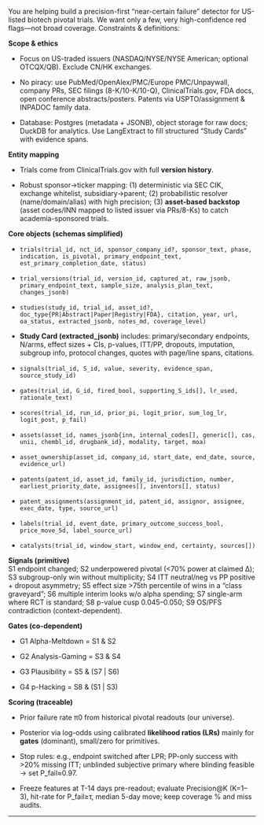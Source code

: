 

You are helping build a precision-first “near-certain failure” detector for US-listed biotech pivotal trials. We want only a few, very high-confidence red flags—not broad coverage. Constraints & definitions:

**Scope & ethics**

- Focus on US-traded issuers (NASDAQ/NYSE/NYSE American; optional OTCQX/QB). Exclude CN/HK exchanges.
    
- No piracy: use PubMed/OpenAlex/PMC/Europe PMC/Unpaywall, company PRs, SEC filings (8-K/10-K/10-Q), ClinicalTrials.gov, FDA docs, open conference abstracts/posters. Patents via USPTO/assignment & INPADOC family data.
    
- Database: Postgres (metadata + JSONB), object storage for raw docs; DuckDB for analytics. Use LangExtract to fill structured “Study Cards” with evidence spans.
    

**Entity mapping**

- Trials come from ClinicalTrials.gov with full **version history**.
    
- Robust sponsor→ticker mapping: (1) deterministic via SEC CIK, exchange whitelist, subsidiary→parent; (2) probabilistic resolver (name/domain/alias) with high precision; (3) **asset-based backstop** (asset codes/INN mapped to listed issuer via PRs/8-Ks) to catch academia-sponsored trials.
    

**Core objects (schemas simplified)**

- `trials(trial_id, nct_id, sponsor_company_id?, sponsor_text, phase, indication, is_pivotal, primary_endpoint_text, est_primary_completion_date, status)`
    
- `trial_versions(trial_id, version_id, captured_at, raw_jsonb, primary_endpoint_text, sample_size, analysis_plan_text, changes_jsonb)`
    
- `studies(study_id, trial_id, asset_id?, doc_type{PR|Abstract|Paper|Registry|FDA}, citation, year, url, oa_status, extracted_jsonb, notes_md, coverage_level)`
    
- **Study Card (extracted_jsonb)** includes: primary/secondary endpoints, N/arms, effect sizes + CIs, p-values, ITT/PP, dropouts, imputation, subgroup info, protocol changes, quotes with page/line spans, citations.
    
- `signals(trial_id, S_id, value, severity, evidence_span, source_study_id)`
    
- `gates(trial_id, G_id, fired_bool, supporting_S_ids[], lr_used, rationale_text)`
    
- `scores(trial_id, run_id, prior_pi, logit_prior, sum_log_lr, logit_post, p_fail)`
    
- `assets(asset_id, names_jsonb{inn, internal_codes[], generic[], cas, unii, chembl_id, drugbank_id}, modality, target, moa)`
    
- `asset_ownership(asset_id, company_id, start_date, end_date, source, evidence_url)`
    
- `patents(patent_id, asset_id, family_id, jurisdiction, number, earliest_priority_date, assignees[], inventors[], status)`
    
- `patent_assignments(assignment_id, patent_id, assignor, assignee, exec_date, type, source_url)`
    
- `labels(trial_id, event_date, primary_outcome_success_bool, price_move_5d, label_source_url)`
    
- `catalysts(trial_id, window_start, window_end, certainty, sources[])`
    

**Signals (primitive)**  
S1 endpoint changed; S2 underpowered pivotal (<70% power at claimed Δ); S3 subgroup-only win without multiplicity; S4 ITT neutral/neg vs PP positive + dropout asymmetry; S5 effect size >75th percentile of wins in a “class graveyard”; S6 multiple interim looks w/o alpha spending; S7 single-arm where RCT is standard; S8 p-value cusp 0.045–0.050; S9 OS/PFS contradiction (context-dependent).

**Gates (co-dependent)**

- G1 Alpha-Meltdown = S1 & S2
    
- G2 Analysis-Gaming = S3 & S4
    
- G3 Plausibility = S5 & (S7 | S6)
    
- G4 p-Hacking = S8 & (S1 | S3)
    

**Scoring (traceable)**

- Prior failure rate π0 from historical pivotal readouts (our universe).
    
- Posterior via log-odds using calibrated **likelihood ratios (LRs)** mainly for **gates** (dominant), small/zero for primitives.
    
- Stop rules: e.g., endpoint switched after LPR; PP-only success with >20% missing ITT; unblinded subjective primary where blinding feasible → set P_fail≈0.97.
    
- Freeze features at T-14 days pre-readout; evaluate Precision@K (K=1–3), hit-rate for P_fail≥τ, median 5-day move; keep coverage % and miss audits.
    

---
